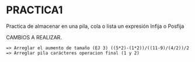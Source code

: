 # PRACTICA1
Practica de almacenar en una pila, cola o lista un expresión Infija o Posfija

CAMBIOS A REALIZAR.

	=> Arreglar el aumento de tamaño (EJ 3) ((5*2)-(1*2))/((11-9)/(4/2))/2
	=> Arreglar pila carácteres operacion final (1 y 2)
